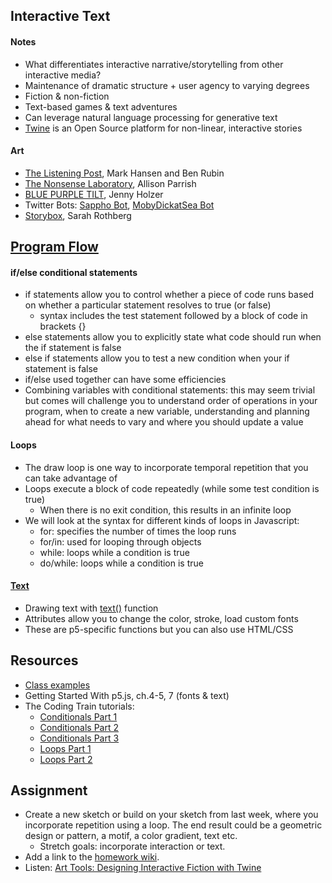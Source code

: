 ## Interactive Text

#### Notes

- What differentiates interactive narrative/storytelling from other interactive media? 
- Maintenance of dramatic structure + user agency to varying degrees
- Fiction & non-fiction
- Text-based games & text adventures
- Can leverage natural language processing for generative text
- [Twine](https://twinery.org/) is an Open Source platform for non-linear, interactive stories

#### Art

- [The Listening Post](https://www.x-traonline.org/article/mark-hansen-and-ben-rubin-listening-post), Mark Hansen and Ben Rubin
- [The Nonsense Laboratory](https://experiments.withgoogle.com/nonsense-laboratory), Allison Parrish
- [BLUE PURPLE TILT](https://www.tate.org.uk/art/artworks/holzer-blue-purple-tilt-ar00082), Jenny Holzer
- Twitter Bots: [Sappho Bot](https://twitter.com/sapphobot?lang=en), [MobyDickatSea Bot](https://twitter.com/mobydickatsea)
- [Storybox](https://sarahrothberg.com/STORYBOX-HOME), Sarah Rothberg

## [Program Flow](https://p5js.org/learn/program-flow.html)

#### if/else conditional statements
- if statements allow you to control whether a piece of code runs based on whether a particular statement resolves to true (or false)
  - syntax includes the test statement followed by a block of code in brackets {}
- else statements allow you to explicitly state what code should run when the if statement is false
- else if statements allow you to test a new condition when your if statement is false
- if/else used together can have some efficiencies
- Combining variables with conditional statements: this may seem trivial but comes will challenge you to understand order of operations in your program, when to create a new variable, understanding and planning ahead for what needs to vary and where you should update a value

#### Loops

- The draw loop is one way to incorporate temporal repetition that you can take advantage of
- Loops execute a block of code repeatedly (while some test condition is true)
  - When there is no exit condition, this results in an infinite loop
- We will look at the syntax for different kinds of loops in Javascript:
  - for: specifies the number of times the loop runs
  - for/in: used for looping through objects
  - while: loops while a condition is true
  - do/while: loops while a condition is true

#### [Text](https://p5js.org/reference/#group-Typography)

- Drawing text with [text()](https://p5js.org/reference/#/p5/text) function
- Attributes allow you to change the color, stroke, load custom fonts
- These are p5-specific functions but you can also use HTML/CSS

## Resources

- [Class examples](https://editor.p5js.org/jfunky/collections/lSAa22PZD)
- Getting Started With p5.js, ch.4-5, 7 (fonts & text)
- The Coding Train tutorials:
  - [Conditionals Part 1](https://www.youtube.com/watch?v=1Osb_iGDdjk)
  - [Conditionals Part 2](https://www.youtube.com/watch?v=LO3Awjn_gyU)
  - [Conditionals Part 3](https://www.youtube.com/watch?v=r2S7j54I68c&t=730s)
  - [Loops Part 1](https://www.youtube.com/watch?v=cnRD9o6odjk)
  - [Loops Part 2](https://www.youtube.com/watch?v=1c1_TMdf8b8&t=158s)

## Assignment

- Create a new sketch or build on your sketch from last week, where you incorporate repetition using a loop. The end result could be a geometric design or pattern, a motif, a color gradient, text etc.
  - Stretch goals: incorporate interaction or text.
- Add a link to the [homework wiki](https://github.com/jfunky/diap-creativecomputing-fall2022/wiki/Homework).
- Listen: [Art Tools: Designing Interactive Fiction with Twine](https://www.artistsandhackers.org/twine)
